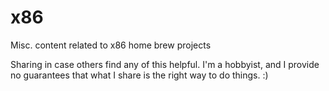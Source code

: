 # x86
Misc. content related to x86 home brew projects

Sharing in case others find any of this helpful. I'm a hobbyist, and I provide no guarantees that what I share is the right way to do things.  :)
